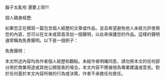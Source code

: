 腦子太亂啦 還要上班!!!

個人親身經歷:


如果您正在撰寫一篇包含個人經歷的文章或作品，並且希望避免他人未經允許使用您的內容，您可以在文末或頁首添加一個聲明，以此來保護您的作品。這樣的聲明通常稱為免責聲明。以下是一個例子：

免責聲明：

本文所述內容均為作者個人經歷和觀點。未經作者明確同意，請勿將本文的任何部分用於商業用途或其他公開發表的場合。本文內容不應被視為專業建議或意見。對於任何基於本文內容所做的行為或決策，作者不承擔任何責任。
